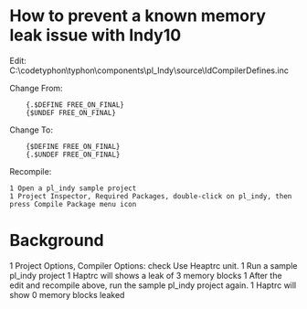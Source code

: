 # How to prevent a known memory leak issue with Indy10

Edit:	C:\codetyphon\typhon\components\pl_Indy\source\IdCompilerDefines.inc

Change From:
	
		{.$DEFINE FREE_ON_FINAL}
		{$UNDEF FREE_ON_FINAL}
		
Change To:
	
		{$DEFINE FREE_ON_FINAL}
		{.$UNDEF FREE_ON_FINAL}
	
Recompile:

	1 Open a pl_indy sample project
	1 Project Inspector, Required Packages, double-click on pl_indy, then press Compile Package menu icon
		
# Background

1 Project Options, Compiler Options: check Use Heaptrc unit.
1 Run a sample pl_indy project
1 Haptrc will shows a leak of 3 memory blocks
1 After the edit and recompile above, run the sample pl_indy project again.
1 Haptrc will show 0 memory blocks leaked

